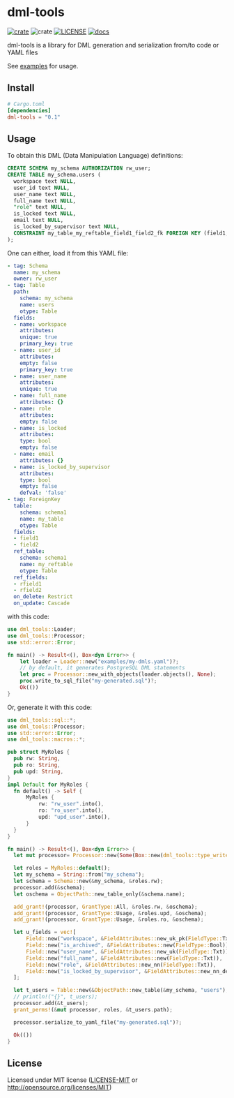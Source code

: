 # dml-tools
  [![crate](https://img.shields.io/crates/v/dml-tools.svg)](https://crates.io/crates/dml-tools)
  ![crate](https://img.shields.io/crates/d/dml-tools)
  [![LICENSE](https://img.shields.io/crates/l/dml-tools.svg)](https://github.com/diegoefe/dml-tools/blob/main/LICENSE)
  [![docs](https://docs.rs/dml-tools/badge.svg)](https://docs.rs/dml-tools)

dml-tools is a library for DML generation and serialization from/to code or YAML files

See [examples](https://github.com/diegoefe/dml-tools/tree/main/examples) for usage.

## Install

```toml
# Cargo.toml
[dependencies]
dml-tools = "0.1"
```

## Usage
To obtain this DML (Data Manipulation Language) definitions:
  ```sql
  CREATE SCHEMA my_schema AUTHORIZATION rw_user;
  CREATE TABLE my_schema.users (
    workspace text NULL,
    user_id text NULL,
    user_name text NULL,
    full_name text NULL,
    "role" text NULL,
    is_locked text NULL,
    email text NULL,
    is_locked_by_supervisor text NULL,
    CONSTRAINT my_table_my_reftable_field1_field2_fk FOREIGN KEY (field1,field2) REFERENCES schema1.my_reftable (rfield1, rfield2) ON DELETE RESTRICT ON UPDATE CASCADE
  );
  ```

One can either, load it from this YAML file:
  ```yaml
  - tag: Schema
    name: my_schema
    owner: rw_user
  - tag: Table
    path:
      schema: my_schema
      name: users
      otype: Table
    fields:
    - name: workspace
      attributes:
      unique: true
      primary_key: true
    - name: user_id
      attributes:
      empty: false
      primary_key: true
    - name: user_name
      attributes:
      unique: true
    - name: full_name
      attributes: {}
    - name: role
      attributes:
      empty: false
    - name: is_locked
      attributes:
      type: bool
      empty: false
    - name: email
      attributes: {}
    - name: is_locked_by_supervisor
      attributes:
      type: bool
      empty: false
      defval: 'false'
  - tag: ForeignKey
    table:
      schema: schema1
      name: my_table
      otype: Table
    fields:
    - field1
    - field2
    ref_table:
      schema: schema1
      name: my_reftable
      otype: Table
    ref_fields:
    - rfield1
    - rfield2
    on_delete: Restrict
    on_update: Cascade
  ```
  
  with this code:
  ```rust
  use dml_tools::Loader;
  use dml_tools::Processor;
  use std::error::Error;

  fn main() -> Result<(), Box<dyn Error>> {
      let loader = Loader::new("examples/my-dmls.yaml")?;
      // by default, it generates PostgreSQL DML statements
      let proc = Processor::new_with_objects(loader.objects(), None);
      proc.write_to_sql_file("my-generated.sql")?;
      Ok(())
  }
  ```
  
  Or, generate it with this code:
  ```rust
  use dml_tools::sql::*;
  use dml_tools::Processor;
  use std::error::Error;
  use dml_tools::macros::*;

  pub struct MyRoles {
    pub rw: String,
    pub ro: String,
    pub upd: String,
  }
  impl Default for MyRoles {
    fn default() -> Self {
        MyRoles {
            rw: "rw_user".into(),
            ro: "ro_user".into(),
            upd: "upd_user".into(),
        }
    }
  }

  fn main() -> Result<(), Box<dyn Error>> {
    let mut processor= Processor::new(Some(Box::new(dml_tools::type_writers::Mysql{})));

    let roles = MyRoles::default();
    let my_schema = String::from("my_schema");
    let schema = Schema::new(&my_schema, &roles.rw);
    processor.add(&schema);
    let oschema = ObjectPath::new_table_only(&schema.name);

    add_grant!(processor, GrantType::All, &roles.rw, &oschema);
    add_grant!(processor, GrantType::Usage, &roles.upd, &oschema);
    add_grant!(processor, GrantType::Usage, &roles.ro, &oschema);

    let u_fields = vec![
        Field::new("workspace", &FieldAttributes::new_uk_pk(FieldType::Txt)),
        Field::new("is_archived", &FieldAttributes::new(FieldType::Bool)),
        Field::new("user_name", &FieldAttributes::new_uk(FieldType::Txt)),
        Field::new("full_name", &FieldAttributes::new(FieldType::Txt)),
        Field::new("role", &FieldAttributes::new_nn(FieldType::Txt)),
        Field::new("is_locked_by_supervisor", &FieldAttributes::new_nn_def(FieldType::Bool, "false")),
    ];

    let t_users = Table::new(&ObjectPath::new_table(&my_schema, "users"), u_fields, None);
    // println!("{}", t_users);
    processor.add(&t_users);
    grant_perms!(&mut processor, roles, &t_users.path);

    processor.serialize_to_yaml_file("my-generated.sql")?;

    Ok(())
  }
```

## License

Licensed under MIT license ([LICENSE-MIT](LICENSE) or <http://opensource.org/licenses/MIT>)

